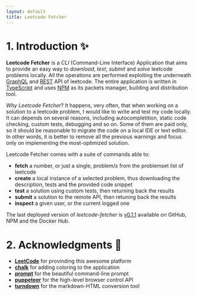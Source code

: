```yaml
---
layout: default
title: Leetcode Fetcher
---
```


# 1. Introduction ✨

**Leetcode Fetcher** is a *CLI* (Command-Line Interface) Application that aims to provide an easy way to *download*, *test*, *submit* 
and *solve* leetcode problems locally. All the operations are performed exploiting the underneath [GraphQL](https://graphql.org) 
and [REST](https://it.wikipedia.org/wiki/Representational_state_transfer) API of leetcode. The entire application is written in 
[TypeScript](https://www.typescriptlang.org/) and uses [NPM](https://www.npmjs.com/) as its packets manager, building and distribution tool. 

*Why Leetcode Fetcher*? It happens, very often, that when working on a solution to a leetcode problem, I would like to write and test my code locally.
It can depends on several reasons, including autocompletition, static code checking, custom tests, debugging and so on. Some of them are paid only, so
it should be reasonable to migrate the code on a local IDE or text editor. In other words, it is better to remove all the previous warnings and focus only on implementing the most-optimized solution. 

Leetcode Fetcher comes with a suite of commands able to:

- **fetch** a number, or just a single, problem/s from the problemset list of leetcode
- **create** a local instance of a selected problem, thus downloading the description, tests and the provided code snippet
- **test** a solution using custom tests, then returning back the results
- **submit** a solution to the remote API, then retuning back the results
- **inspect** a given user, or the current logged one

The last deployed version of *leetcode-fetcher* is [v0.1.1](https://github.com/lmriccardo/leetcode-fetcher/releases/tag/v0.1.1) 
available on GitHub, NPM and the Docker Hub. 

# 2. Acknowledgments 🥸

- [**LeetCode**](https://leetcode.com) for provinding this awesome platform
- [**chalk**](https://www.npmjs.com/package/chalk) for adding coloring to the application
- [**prompt**](https://www.npmjs.com/package/prompt) for the beautiful command-line prompt
- [**puppeteer**](https://www.npmjs.com/package/puppeteer) for the high-level browser control API
- [**turndown**](https://www.npmjs.com/package/turndown) for the markdown-HTML conversion tool